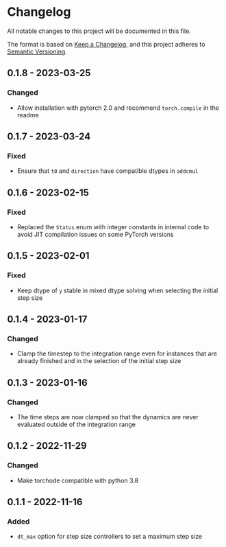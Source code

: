 # Changelog

All notable changes to this project will be documented in this file.

The format is based on [Keep a Changelog](https://keepachangelog.com/en/1.0.0/),
and this project adheres to [Semantic Versioning](https://semver.org/spec/v2.0.0.html).

## 0.1.8 - 2023-03-25

### Changed

- Allow installation with pytorch 2.0 and recommend `torch.compile` in the readme

## 0.1.7 - 2023-03-24

### Fixed

- Ensure that `t0` and `direction` have compatible dtypes in `addcmul`

## 0.1.6 - 2023-02-15

### Fixed

- Replaced the `Status` enum with integer constants in internal code to avoid JIT
  compilation issues on some PyTorch versions

## 0.1.5 - 2023-02-01

### Fixed

- Keep dtype of `y` stable in mixed dtype solving when selecting the initial step size

## 0.1.4 - 2023-01-17

### Changed

- Clamp the timestep to the integration range even for instances that are already finished
  and in the selection of the initial step size

## 0.1.3 - 2023-01-16

### Changed

- The time steps are now clamped so that the dynamics are never evaluated outside of the
  integration range

## 0.1.2 - 2022-11-29

### Changed

- Make torchode compatible with python 3.8

## 0.1.1 - 2022-11-16

### Added

- `dt_max` option for step size controllers to set a maximum step size

